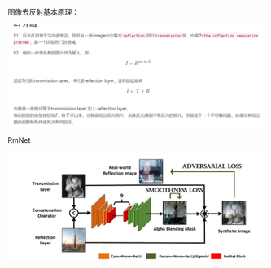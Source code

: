 图像去反射基本原理：

![1584928191810](论文笔记.assets/1584928191810.png)

RmNet

![1584929122884](论文笔记.assets/1584929122884.png)

